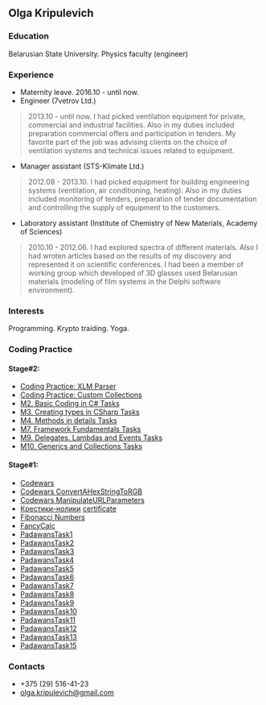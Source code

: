 ## Olga Kripulevich

### Education
Belarusian State University. Physics faculty (engineer)

### Experience
- Maternity leave. 2016.10 - until now.
- Engineer (7vetrov Ltd.)
> 2013.10 - until now. I had picked ventilation equipment for private, commercial and industrial facilities. Also in my duties included preparation commercial offers and participation in tenders. My favorite part of the job was advising clients on the choice of ventilation systems and technical issues related to equipment.
- Manager assistant (STS-Klimate Ltd.)
> 2012.08 - 2013.10. I had picked equipment for building engineering systems (ventilation, air conditioning, heating). Also in my duties included monitoring of tenders, preparation of tender documentation and controlling the supply of equipment to the customers.
- Laboratory assistant (Institute of Chemistry of New Materials, Academy of Sciences)
> 2010.10 - 2012.06. I had explored spectra of different materials. Also I had wroten articles based on the results of my discovery and represented it on scientific conferences. I had been a member of working group which developed of 3D glasses used Belarusian materials (modeling of film systems in the Delphi software environment).

### Interests
Programming. Krypto traiding. Yoga.

### Coding Practice

#### Stage#2:
- [Coding Practice: XLM Parser](https://github.com/OlgaSheva/CodingPracticeXLMParser)
- [Coding Practice: Custom Collections](https://github.com/OlgaSheva/CodingPracticeCSharpStage2)
- [M2. Basic Coding in C# Tasks](https://github.com/OlgaSheva/OOPinCSharp)
- [M3. Creating types in CSharp Tasks](https://github.com/OlgaSheva/M3.-Creating-types-in-CSharp)
- [M4. Methods in details Tasks](https://github.com/OlgaSheva/M4.-Methods-in-details)
- [M7. Framework Fundamentals Tasks](https://github.com/OlgaSheva/M7.-Framework-Fundamentals)
- [M9. Delegates. Lambdas and Events Tasks](https://github.com/OlgaSheva/M9.-Delegates.-Lambdas-and-Events)
- [M10. Generics and Collections Tasks](https://github.com/OlgaSheva/M10.-Generics-and-Collections)

#### Stage#1:
- [Codewars](https://www.codewars.com/users/OlgaSheva)
- [Codewars ConvertAHexStringToRGB](https://github.com/OlgaSheva/ConvertAHexStringToRGB)
- [Codewars ManipulateURLParameters](https://github.com/OlgaSheva/CodewarsManipulateURLParameters)
- [Крестики-нолики](https://github.com/OlgaSheva/Tic-Tac-Toe/tree/master/ticTacToeGame/ticTacToeGame)
[certificate](https://olgasheva.github.io/images/certificate1.jpg)
- [Fibonacci Numbers](https://github.com/OlgaSheva/LearnToManageDataCollectionsUsingTheGenericListType)
- [FancyCalc](https://github.com/OlgaSheva/FancyCalc)
- [PadawansTask1](https://github.com/OlgaSheva/PadawansTask1)
- [PadawansTask2](https://github.com/OlgaSheva/PadawansTask2)
- [PadawansTask3](https://github.com/OlgaSheva/PadawansTask3)
- [PadawansTask4](https://github.com/OlgaSheva/PadawansTask4)
- [PadawansTask5](https://github.com/OlgaSheva/PadawansTask5)
- [PadawansTask6](https://github.com/OlgaSheva/PadawansTask6)
- [PadawansTask7](https://github.com/OlgaSheva/PadawansTask7)
- [PadawansTask8](https://github.com/OlgaSheva/PadawansTask8)
- [PadawansTask9](https://github.com/OlgaSheva/PadawansTask9)
- [PadawansTask10](https://github.com/OlgaSheva/PadawansTask10)
- [PadawansTask11](https://github.com/OlgaSheva/PadawansTask11)
- [PadawansTask12](https://github.com/OlgaSheva/PadawansTask12)
- [PadawansTask13](https://github.com/OlgaSheva/PadawansTask13)
- [PadawansTask15](https://github.com/OlgaSheva/PadawansTask15)

### Contacts
- +375 (29) 516-41-23
- olga.kripulevich@gmail.com
